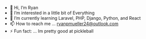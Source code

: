 - 👋 Hi, I’m Ryan
- 👀 I’m interested in a little bit of Everything
- 🌱 I’m currently learning Laravel, PHP, Django, Python, and React
- 📫 How to reach me ... ryanpmueller24@outlook.com
- ⚡ Fun fact: ... Im pretty good at pickleball
